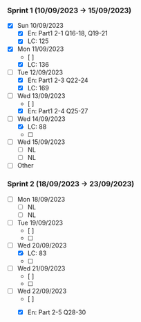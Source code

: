 ### Sprint 1 (10/09/2023 -> 15/09/2023)

- [x] Sun 10/09/2023
  - [x] En: Part1 2-1 Q16-18, Q19-21
  - [x] LC: 125
- [x] Mon 11/09/2023
  - [ ]
  - [x] LC: 136
- [ ] Tue 12/09/2023
  - [x] En: Part1 2-3 Q22-24
  - [x] LC: 169
- [ ] Wed 13/09/2023
  - [ ]
  - [x] En: Part1 2-4 Q25-27
- [ ] Wed 14/09/2023
  - [x] LC: 88
  - [ ]
- [ ] Wed 15/09/2023
    - [ ] NL
    - [ ] NL
- [ ] Other

### Sprint 2 (18/09/2023 -> 23/09/2023)

- [ ] Mon 18/09/2023
    - [ ] NL
    - [ ] NL
- [ ] Tue 19/09/2023
    - [ ] 
    - [ ] 
- [ ] Wed 20/09/2023
    - [x] LC: 83
    - [ ] 
- [ ] Wed 21/09/2023
    - [ ] 
    - [ ]
- [ ] Wed 22/09/2023
    - [ ] 
    - [x] En: Part 2-5 Q28-30

